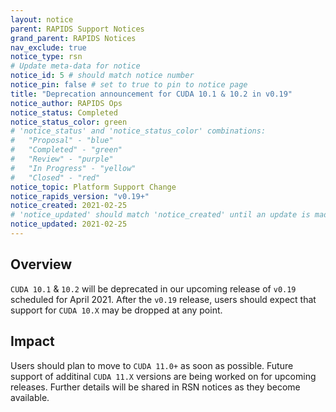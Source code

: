 ```yaml
---
layout: notice
parent: RAPIDS Support Notices
grand_parent: RAPIDS Notices
nav_exclude: true
notice_type: rsn
# Update meta-data for notice
notice_id: 5 # should match notice number
notice_pin: false # set to true to pin to notice page
title: "Deprecation announcement for CUDA 10.1 & 10.2 in v0.19"
notice_author: RAPIDS Ops
notice_status: Completed
notice_status_color: green
# 'notice_status' and 'notice_status_color' combinations:
#   "Proposal" - "blue"
#   "Completed" - "green"
#   "Review" - "purple"
#   "In Progress" - "yellow"
#   "Closed" - "red"
notice_topic: Platform Support Change
notice_rapids_version: "v0.19+"
notice_created: 2021-02-25
# 'notice_updated' should match 'notice_created' until an update is made
notice_updated: 2021-02-25
---
```


## Overview

`CUDA 10.1` & `10.2` will be deprecated in our upcoming release of `v0.19`
scheduled for April 2021. After the `v0.19` release, users should expect 
that support for `CUDA 10.X` may be dropped at any point.

## Impact

Users should plan to move to `CUDA 11.0+` as soon as possible. Future
support of additinal `CUDA 11.X` versions are being worked on for upcoming
releases. Further details will be shared in RSN notices as they become
available.
